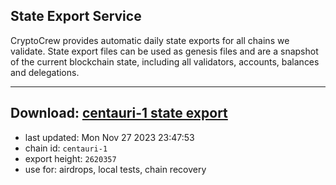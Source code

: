 ## State Export Service
CryptoCrew provides automatic daily state exports for all chains we validate. State export files can be used as genesis files and are a snapshot of the current blockchain state, including all validators, accounts, balances and delegations.

---
**Download: [centauri-1 state export](https://dl.ccvalidators.com/SERVICE/composable/centauri-1_export_2620357.json)**
---

- last updated: Mon Nov 27 2023 23:47:53
- chain id: `centauri-1`
- export height: `2620357`
- use for: airdrops, local tests, chain recovery
